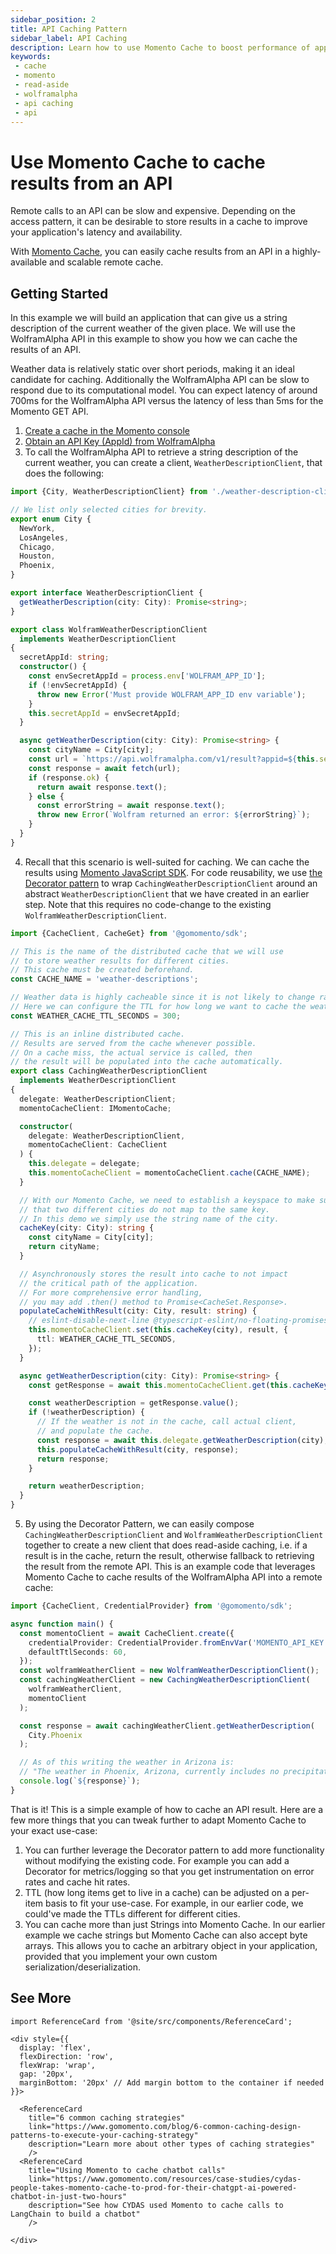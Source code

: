 ```yaml
---
sidebar_position: 2
title: API Caching Pattern
sidebar_label: API Caching
description: Learn how to use Momento Cache to boost performance of applications using the WolframAlpha API
keywords:
 - cache
 - momento
 - read-aside
 - wolframalpha
 - api caching
 - api
---
```


# Use Momento Cache to cache results from an API

Remote calls to an API can be slow and expensive. Depending on the access pattern, it can be desirable to store results in a cache to improve your application's latency and availability.

With [Momento Cache](../), you can easily cache results from an API in a highly-available and scalable remote cache.

## Getting Started

In this example we will build an application that can give us a string description of the current weather of the given place. We will use the WolframAlpha API in this example to show you how we can cache the results of an API.

Weather data is relatively static over short periods, making it an ideal candidate for caching. Additionally the WolframAlpha API can be slow to respond due to its computational model. You can expect latency of around 700ms for the WolframAlpha API versus the latency of less than 5ms for the Momento GET API.

1. [Create a cache in the Momento console](https://console.gomomento.com/caches/create)
2. [Obtain an API Key (AppId) from WolframAlpha](https://developer.wolframalpha.com)
3. To call the WolframAlpha API to retrieve a string description of the current weather, you can create a client, `WeatherDescriptionClient`, that does the following:
```typescript
import {City, WeatherDescriptionClient} from './weather-description-client';

// We list only selected cities for brevity.
export enum City {
  NewYork,
  LosAngeles,
  Chicago,
  Houston,
  Phoenix,
}

export interface WeatherDescriptionClient {
  getWeatherDescription(city: City): Promise<string>;
}

export class WolframWeatherDescriptionClient
  implements WeatherDescriptionClient
{
  secretAppId: string;
  constructor() {
    const envSecretAppId = process.env['WOLFRAM_APP_ID'];
    if (!envSecretAppId) {
      throw new Error('Must provide WOLFRAM_APP_ID env variable');
    }
    this.secretAppId = envSecretAppId;
  }

  async getWeatherDescription(city: City): Promise<string> {
    const cityName = City[city];
    const url = `https://api.wolframalpha.com/v1/result?appid=${this.secretAppId}&i=Weather for ${cityName}`;
    const response = await fetch(url);
    if (response.ok) {
      return await response.text();
    } else {
      const errorString = await response.text();
      throw new Error(`Wolfram returned an error: ${errorString}`);
    }
  }
}
```
4. Recall that this scenario is well-suited for caching. We can cache the results using [Momento JavaScript SDK](../../sdks).
For code reusability, we use [the Decorator pattern](https://en.wikipedia.org/wiki/Decorator_pattern) to wrap `CachingWeatherDescriptionClient` around an abstract `WeatherDescriptionClient` that we have created in an earlier step. Note that this requires no code-change to the existing `WolframWeatherDescriptionClient`.
```typescript
import {CacheClient, CacheGet} from '@gomomento/sdk';

// This is the name of the distributed cache that we will use
// to store weather results for different cities.
// This cache must be created beforehand.
const CACHE_NAME = 'weather-descriptions';

// Weather data is highly cacheable since it is not likely to change rapidly.
// Here we can configure the TTL for how long we want to cache the weather data for.
const WEATHER_CACHE_TTL_SECONDS = 300;

// This is an inline distributed cache.
// Results are served from the cache whenever possible.
// On a cache miss, the actual service is called, then
// the result will be populated into the cache automatically.
export class CachingWeatherDescriptionClient
  implements WeatherDescriptionClient
{
  delegate: WeatherDescriptionClient;
  momentoCacheClient: IMomentoCache;

  constructor(
    delegate: WeatherDescriptionClient,
    momentoCacheClient: CacheClient
  ) {
    this.delegate = delegate;
    this.momentoCacheClient = momentoCacheClient.cache(CACHE_NAME);
  }

  // With our Momento Cache, we need to establish a keyspace to make sure
  // that two different cities do not map to the same key.
  // In this demo we simply use the string name of the city.
  cacheKey(city: City): string {
    const cityName = City[city];
    return cityName;
  }

  // Asynchronously stores the result into cache to not impact
  // the critical path of the application.
  // For more comprehensive error handling,
  // you may add .then() method to Promise<CacheSet.Response>.
  populateCacheWithResult(city: City, result: string) {
    // eslint-disable-next-line @typescript-eslint/no-floating-promises
    this.momentoCacheClient.set(this.cacheKey(city), result, {
      ttl: WEATHER_CACHE_TTL_SECONDS,
    });
  }

  async getWeatherDescription(city: City): Promise<string> {
    const getResponse = await this.momentoCacheClient.get(this.cacheKey(city));

    const weatherDescription = getResponse.value();
    if (!weatherDescription) {
      // If the weather is not in the cache, call actual client,
      // and populate the cache.
      const response = await this.delegate.getWeatherDescription(city);
      this.populateCacheWithResult(city, response);
      return response;
    }

    return weatherDescription;
  }
}
```
5. By using the Decorator Pattern, we can easily compose `CachingWeatherDescriptionClient` and `WolframWeatherDescriptionClient` together to create a new client that does read-aside caching, i.e. if a result is in the cache, return the result, otherwise fallback to retrieving the result from the remote API.
This is an example code that leverages Momento Cache to cache results of the WolframAlpha API into a remote cache:
```typescript
import {CacheClient, CredentialProvider} from '@gomomento/sdk';

async function main() {
  const momentoClient = await CacheClient.create({
    credentialProvider: CredentialProvider.fromEnvVar('MOMENTO_API_KEY'),
    defaultTtlSeconds: 60,
  });
  const wolframWeatherClient = new WolframWeatherDescriptionClient();
  const cachingWeatherClient = new CachingWeatherDescriptionClient(
    wolframWeatherClient,
    momentoClient
  );

  const response = await cachingWeatherClient.getWeatherDescription(
    City.Phoenix
  );

  // As of this writing the weather in Arizona is:
  // "The weather in Phoenix, Arizona, currently includes no precipitation with clear skies, a wind speed of 9 miles per hour and a temperature of 78 degrees Fahrenheit"
  console.log(`${response}`);
}

```

That is it! This is a simple example of how to cache an API result. Here are a few more things that you can tweak further to adapt Momento Cache to your exact use-case:
1. You can further leverage the Decorator pattern to add more functionality without modifying the existing code. For example you can add a Decorator for metrics/logging so that you get instrumentation on error rates and cache hit rates.
2. TTL (how long items get to live in a cache) can be adjusted on a per-item basis to fit your use-case. For example, in our earlier code, we could've made the TTLs different for different cities.
3. You can cache more than just Strings into Momento Cache. In our earlier example we cache strings but Momento Cache can also accept byte arrays. This allows you to cache an arbitrary object in your application, provided that you implement your own custom serialization/deserialization.

## See More
```mdx-code-block
import ReferenceCard from '@site/src/components/ReferenceCard';

<div style={{
  display: 'flex',
  flexDirection: 'row',
  flexWrap: 'wrap',
  gap: '20px',
  marginBottom: '20px' // Add margin bottom to the container if needed
}}>

  <ReferenceCard
    title="6 common caching strategies"
    link="https://www.gomomento.com/blog/6-common-caching-design-patterns-to-execute-your-caching-strategy"
    description="Learn more about other types of caching strategies"
    />
  <ReferenceCard
    title="Using Momento to cache chatbot calls"
    link="https://www.gomomento.com/resources/case-studies/cydas-people-takes-momento-cache-to-prod-for-their-chatgpt-ai-powered-chatbot-in-just-two-hours"
    description="See how CYDAS used Momento to cache calls to LangChain to build a chatbot"
    />

</div>
```
